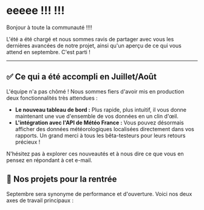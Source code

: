 # eeeee !!! !!!

Bonjour à toute la communauté !!!!

L'été a été chargé et nous sommes ravis de partager avec vous les dernières avancées de notre projet, ainsi qu'un aperçu de ce qui vous attend en septembre. C'est parti !

---

## ✅ Ce qui a été accompli en Juillet/Août

L'équipe n'a pas chômé ! Nous sommes fiers d'avoir mis en production deux fonctionnalités très attendues :

* **Le nouveau tableau de bord :** Plus rapide, plus intuitif, il vous donne maintenant une vue d'ensemble de vos données en un clin d'œil.
* **L'intégration avec l'API de Météo France :** Vous pouvez désormais afficher des données météorologiques localisées directement dans vos rapports. Un grand merci à tous les bêta-testeurs pour leurs retours précieux !

N'hésitez pas à explorer ces nouveautés et à nous dire ce que vous en pensez en répondant à cet e-mail.

## 🚀 Nos projets pour la rentrée

Septembre sera synonyme de performance et d'ouverture. Voici nos deux axes de travail principaux :
